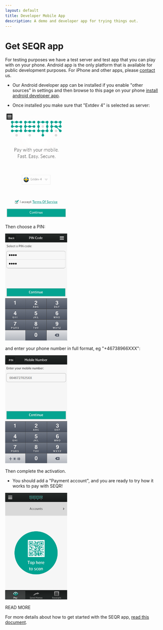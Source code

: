 ```yaml
---
layout: default
title: Developer Mobile App
description: A demo and developer app for trying things out. 
---
```


Get SEQR app
=============

For testing purposes we have a test server and test app that you can play with
on your phone. Android app is the only platform that is available for public
 development purposes. For iPhone and other apps, please [contact](/contact) us.

* Our Android developer app can be installed if you enable "other sources" in 
settings and then browse to this page on your phone [install android developer
app](/downloads/se-qr-androidapp-demo-2.1.8.3-aligned.apk).

* Once installed you make sure that "Extdev 4" is selected as server:

<img src="/assets/images/devapp_pics/termsOfService.png" width="200px"/> 

Then choose a PIN:

<img src="/assets/images/devapp_pics/select_pin.png" width="200px"/> 

and enter your phone number in full format, eg "+46738966XXX": 

<img src="/assets/images/devapp_pics/phone number2.png" width="200px"/> 

Then complete the activation.

* You should add a "Payment account", and you are ready to try how it works to
pay with SEQR! 

<img src="/assets/images/devapp_pics/Accounts2.png" width="200px"/>




READ MORE

For more details about how to get started with the SEQR app,
<a href="/downloads/GettingStarted_SEQR_merchants_developer.pdf">read this document</a>.

